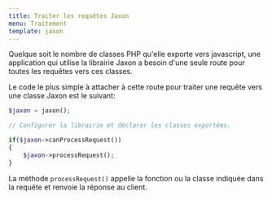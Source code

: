 ```yaml
---
title: Traiter les requêtes Jaxon
menu: Traitement
template: jaxon
---
```


Quelque soit le nombre de classes PHP qu'elle exporte vers javascript, une application qui utilise la librairie Jaxon a besoin d'une seule route pour toutes les requêtes vers ces classes.

Le code le plus simple à attacher à cette route pour traiter une requête vers une classe Jaxon est le suivant:

```php
$jaxon = jaxon();

// Configurer la librairie et déclarer les classes exportées.

if($jaxon->canProcessRequest())
{
    $jaxon->processRequest();
}
```

La méthode `processRequest()` appelle la fonction ou la classe indiquée dans la requête et renvoie la réponse au client.
